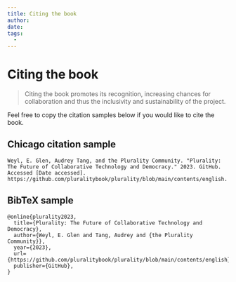 ```yaml
---
title: Citing the book
author:
date: 
tags:
  - 
---
```


# Citing the book

> Citing the book promotes its recognition, increasing chances for collaboration and thus the inclusivity and sustainability of the project.  

Feel free to copy the citation samples below if you would like to cite the book.

## Chicago citation sample

```
Weyl, E. Glen, Audrey Tang, and the Plurality Community. "Plurality: The Future of Collaborative Technology and Democracy." 2023. GitHub. Accessed [Date accessed]. https://github.com/pluralitybook/plurality/blob/main/contents/english.
```

## BibTeX sample

```
@online{plurality2023,
  title={Plurality: The Future of Collaborative Technology and Democracy},
  author={Weyl, E. Glen and Tang, Audrey and {the Plurality Community}},
  year={2023},
  url={https://github.com/pluralitybook/plurality/blob/main/contents/english},
  publisher={GitHub},
}
```
